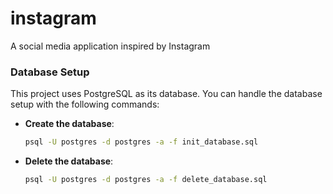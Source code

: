# instagram
A social media application inspired by Instagram



### Database Setup

This project uses PostgreSQL as its database. You can handle the database setup with the following commands:

- **Create the database**:
    ```bash
    psql -U postgres -d postgres -a -f init_database.sql
    ```
- **Delete the database**:
    ```bash
    psql -U postgres -d postgres -a -f delete_database.sql
    ```
